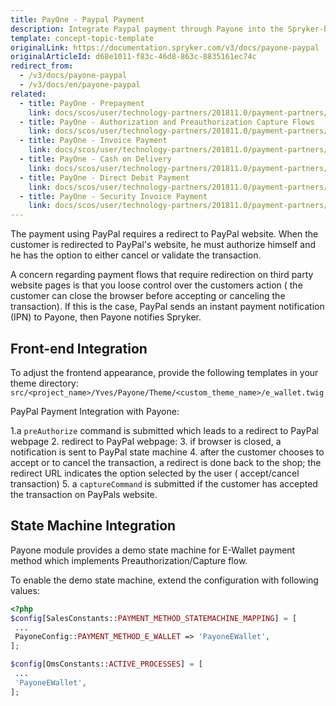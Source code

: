 ```yaml
---
title: PayOne - Paypal Payment
description: Integrate Paypal payment through Payone into the Spryker-based shop.
template: concept-topic-template
originalLink: https://documentation.spryker.com/v3/docs/payone-paypal
originalArticleId: d68e1011-f83c-46d8-863c-8835161ec74c
redirect_from:
  - /v3/docs/payone-paypal
  - /v3/docs/en/payone-paypal
related:
  - title: PayOne - Prepayment
    link: docs/scos/user/technology-partners/201811.0/payment-partners/bs-payone/legacy-demoshop-integration/payone-payment-methods/payone-prepayment.html
  - title: PayOne - Authorization and Preauthorization Capture Flows
    link: docs/scos/user/technology-partners/201811.0/payment-partners/bs-payone/legacy-demoshop-integration/payone-authorization-and-preauthorization-capture-flows.html
  - title: PayOne - Invoice Payment
    link: docs/scos/user/technology-partners/201811.0/payment-partners/bs-payone/legacy-demoshop-integration/payone-payment-methods/payone-invoice-payment.html
  - title: PayOne - Cash on Delivery
    link: docs/scos/user/technology-partners/201811.0/payment-partners/bs-payone/scos-integration/payone-cash-on-delivery.html
  - title: PayOne - Direct Debit Payment
    link: docs/scos/user/technology-partners/201811.0/payment-partners/bs-payone/legacy-demoshop-integration/payone-payment-methods/payone-direct-debit-payment.html
  - title: PayOne - Security Invoice Payment
    link: docs/scos/user/technology-partners/201811.0/payment-partners/bs-payone/legacy-demoshop-integration/payone-payment-methods/payone-security-invoice-payment.html
---
```


The payment using PayPal requires a redirect to PayPal website. When the customer is redirected to PayPal's website, he must authorize himself and he has the option to either cancel or validate the transaction.

A concern regarding payment flows that require redirection on third party website pages is that you loose control over the customers action ( the customer can close the browser before accepting or canceling the transaction). If this is the case, PayPal sends an instant payment notification (IPN) to Payone, then Payone notifies Spryker.

## Front-end Integration
To adjust the frontend appearance, provide the following templates in your theme directory: `src/<project_name>/Yves/Payone/Theme/<custom_theme_name>/e_wallet.twig`

PayPal Payment Integration with Payone:

1.a `preAuthorize` command is submitted which leads to a redirect to PayPal webpage
2. redirect to PayPal webpage:
3.  if browser is closed, a notification is sent to PayPal state machine
4.  after the customer chooses to accept or to cancel the transaction, a redirect is done back to the shop; the redirect URL indicates the option selected by the user ( accept/cancel transaction)
5. a `captureCommand` is submitted if the customer has accepted the transaction on PayPals website.

## State Machine Integration
Payone module provides a demo state machine for E-Wallet payment method which implements Preauthorization/Capture flow.

To enable the demo state machine, extend the configuration with following values:

```php
<?php
$config[SalesConstants::PAYMENT_METHOD_STATEMACHINE_MAPPING] = [
 ...
 PayoneConfig::PAYMENT_METHOD_E_WALLET => 'PayoneEWallet',
];

$config[OmsConstants::ACTIVE_PROCESSES] = [
 ...
 'PayoneEWallet',
];
```

